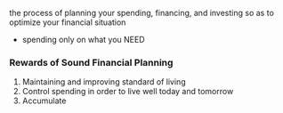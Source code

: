 the process of planning your spending, financing, and investing so as to optimize your financial situation
- spending only on what you NEED

### Rewards of Sound Financial Planning
1. Maintaining and improving standard of living
2. Control spending in order to live well today and tomorrow
3. Accumulate 